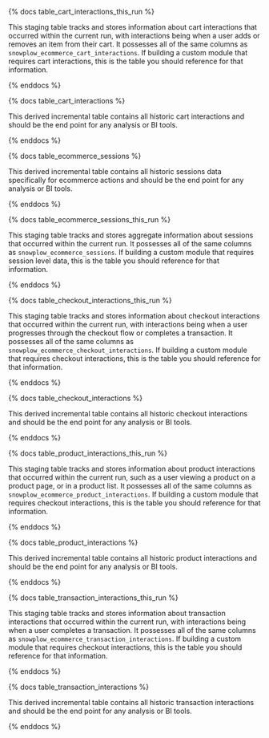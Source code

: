 {% docs table_cart_interactions_this_run %}

This staging table tracks and stores information about cart interactions that occurred within the current run, with interactions being when a user adds or removes an item from their cart. It possesses all of the same columns as `snowplow_ecommerce_cart_interactions`. If building a custom module that requires cart interactions, this is the table you should reference for that information.

{% enddocs %}


{% docs table_cart_interactions %}

This derived incremental table contains all historic cart interactions and should be the end point for any analysis or BI tools.

{% enddocs %}


{% docs table_ecommerce_sessions %}

This derived incremental table contains all historic sessions data specifically for ecommerce actions and should be the end point for any analysis or BI tools.

{% enddocs %}


{% docs table_ecommerce_sessions_this_run %}

This staging table tracks and stores aggregate information about sessions that occurred within the current run. It possesses all of the same columns as `snowplow_ecommerce_sessions`. If building a custom module that requires session level data, this is the table you should reference for that information.

{% enddocs %}


{% docs table_checkout_interactions_this_run %}

This staging table tracks and stores information about checkout interactions that occurred within the current run, with interactions being when a user progresses through the checkout flow or completes a transaction. It possesses all of the same columns as `snowplow_ecommerce_checkout_interactions`. If building a custom module that requires checkout interactions, this is the table you should reference for that information.

{% enddocs %}


{% docs table_checkout_interactions %}

This derived incremental table contains all historic checkout interactions and should be the end point for any analysis or BI tools.

{% enddocs %}


{% docs table_product_interactions_this_run %}

This staging table tracks and stores information about product interactions that occurred within the current run, such as a user viewing a product on a product page, or in a product list. It possesses all of the same columns as `snowplow_ecommerce_product_interactions`. If building a custom module that requires checkout interactions, this is the table you should reference for that information.

{% enddocs %}


{% docs table_product_interactions %}

This derived incremental table contains all historic product interactions and should be the end point for any analysis or BI tools.

{% enddocs %}


{% docs table_transaction_interactions_this_run %}

This staging table tracks and stores information about transaction interactions that occurred within the current run, with interactions being when a user completes a transaction. It possesses all of the same columns as `snowplow_ecommerce_transaction_interactions`. If building a custom module that requires checkout interactions, this is the table you should reference for that information.

{% enddocs %}


{% docs table_transaction_interactions %}

This derived incremental table contains all historic transaction interactions and should be the end point for any analysis or BI tools.

{% enddocs %}
